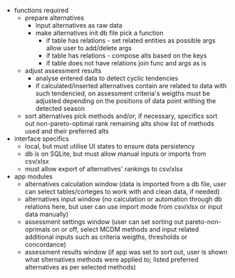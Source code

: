 - functions required
	- prepare alternatives
		- input alternatives as raw data
		- make alternatives
			init db file 
			pick a function 
			- if table has relations - set related entities as possible args
			allow user to add/delete args
			- if table has relations - compose alts based on the keys
			- if table does not have relations join func and args as is
	- adjust assessment results
		- analyse entered data to detect cyclic tendencies 
		- if calculated/inserted alternatives contain are related to data with such tendencied, on assessment criteria's weigths must be adjusted depending on the positions of data point withing the detected season
	- sort alternatives
		pick methods and/or, if necessary, specifics
		sort out non-pareto-optimal
		rank remaining alts 
		show list of methods used and their preferred alts
- interface specifics
	- local, but must utilise UI states to ensure data persistency
	- db is on SQLite, but must allow manual inputs or imports from csv/xlsx
	- must allow export of alternatives' rankings to csv/xlsx
- app modules
	- alternatives calculation window (data is imported from a db file, user can select tables/corteges to work with and clean data, if needed)
	- alternatives input window (no calculation or automation through db relations here, but user can use import mode from csv/xlsx or input data manually)
	- assessment settings window (user can set sorting out pareto-non-oprimals on or off, select MCDM methods and input related additional inputs such as criteria weigths, thresholds or concordance)
	- assessment results window (if app was set to sort out, user is shown what slternatives methods were applied to; listed preferred alternatives as per selected methods)